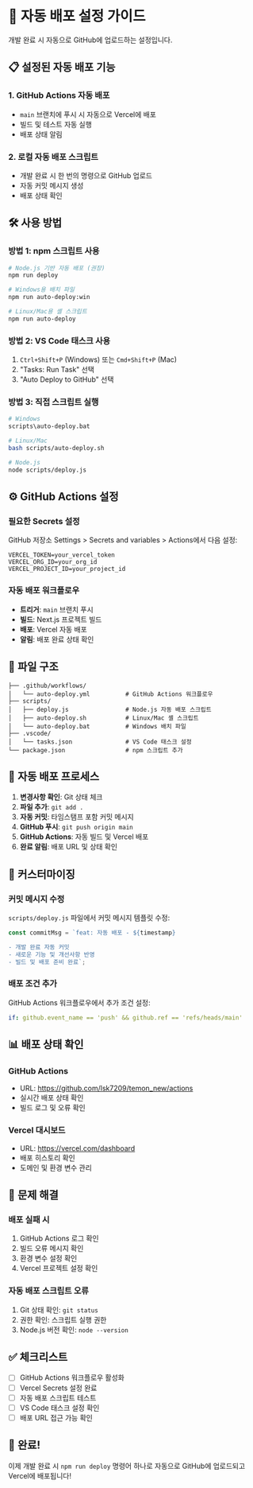 # 🚀 자동 배포 설정 가이드

개발 완료 시 자동으로 GitHub에 업로드하는 설정입니다.

## 📋 설정된 자동 배포 기능

### 1. **GitHub Actions 자동 배포**
- `main` 브랜치에 푸시 시 자동으로 Vercel에 배포
- 빌드 및 테스트 자동 실행
- 배포 상태 알림

### 2. **로컬 자동 배포 스크립트**
- 개발 완료 시 한 번의 명령으로 GitHub 업로드
- 자동 커밋 메시지 생성
- 배포 상태 확인

## 🛠️ 사용 방법

### **방법 1: npm 스크립트 사용**
```bash
# Node.js 기반 자동 배포 (권장)
npm run deploy

# Windows용 배치 파일
npm run auto-deploy:win

# Linux/Mac용 셸 스크립트
npm run auto-deploy
```

### **방법 2: VS Code 태스크 사용**
1. `Ctrl+Shift+P` (Windows) 또는 `Cmd+Shift+P` (Mac)
2. "Tasks: Run Task" 선택
3. "Auto Deploy to GitHub" 선택

### **방법 3: 직접 스크립트 실행**
```bash
# Windows
scripts\auto-deploy.bat

# Linux/Mac
bash scripts/auto-deploy.sh

# Node.js
node scripts/deploy.js
```

## ⚙️ GitHub Actions 설정

### **필요한 Secrets 설정**
GitHub 저장소 Settings > Secrets and variables > Actions에서 다음 설정:

```
VERCEL_TOKEN=your_vercel_token
VERCEL_ORG_ID=your_org_id  
VERCEL_PROJECT_ID=your_project_id
```

### **자동 배포 워크플로우**
- **트리거**: `main` 브랜치 푸시
- **빌드**: Next.js 프로젝트 빌드
- **배포**: Vercel 자동 배포
- **알림**: 배포 완료 상태 확인

## 📁 파일 구조

```
├── .github/workflows/
│   └── auto-deploy.yml          # GitHub Actions 워크플로우
├── scripts/
│   ├── deploy.js                # Node.js 자동 배포 스크립트
│   ├── auto-deploy.sh           # Linux/Mac 셸 스크립트
│   └── auto-deploy.bat          # Windows 배치 파일
├── .vscode/
│   └── tasks.json               # VS Code 태스크 설정
└── package.json                 # npm 스크립트 추가
```

## 🎯 자동 배포 프로세스

1. **변경사항 확인**: Git 상태 체크
2. **파일 추가**: `git add .`
3. **자동 커밋**: 타임스탬프 포함 커밋 메시지
4. **GitHub 푸시**: `git push origin main`
5. **GitHub Actions**: 자동 빌드 및 Vercel 배포
6. **완료 알림**: 배포 URL 및 상태 확인

## 🔧 커스터마이징

### **커밋 메시지 수정**
`scripts/deploy.js` 파일에서 커밋 메시지 템플릿 수정:

```javascript
const commitMsg = `feat: 자동 배포 - ${timestamp}

- 개발 완료 자동 커밋
- 새로운 기능 및 개선사항 반영
- 빌드 및 배포 준비 완료`;
```

### **배포 조건 추가**
GitHub Actions 워크플로우에서 추가 조건 설정:

```yaml
if: github.event_name == 'push' && github.ref == 'refs/heads/main'
```

## 📊 배포 상태 확인

### **GitHub Actions**
- URL: https://github.com/lsk7209/temon_new/actions
- 실시간 배포 상태 확인
- 빌드 로그 및 오류 확인

### **Vercel 대시보드**
- URL: https://vercel.com/dashboard
- 배포 히스토리 확인
- 도메인 및 환경 변수 관리

## 🚨 문제 해결

### **배포 실패 시**
1. GitHub Actions 로그 확인
2. 빌드 오류 메시지 확인
3. 환경 변수 설정 확인
4. Vercel 프로젝트 설정 확인

### **자동 배포 스크립트 오류**
1. Git 상태 확인: `git status`
2. 권한 확인: 스크립트 실행 권한
3. Node.js 버전 확인: `node --version`

## ✅ 체크리스트

- [ ] GitHub Actions 워크플로우 활성화
- [ ] Vercel Secrets 설정 완료
- [ ] 자동 배포 스크립트 테스트
- [ ] VS Code 태스크 설정 확인
- [ ] 배포 URL 접근 가능 확인

## 🎉 완료!

이제 개발 완료 시 `npm run deploy` 명령어 하나로 자동으로 GitHub에 업로드되고 Vercel에 배포됩니다!
